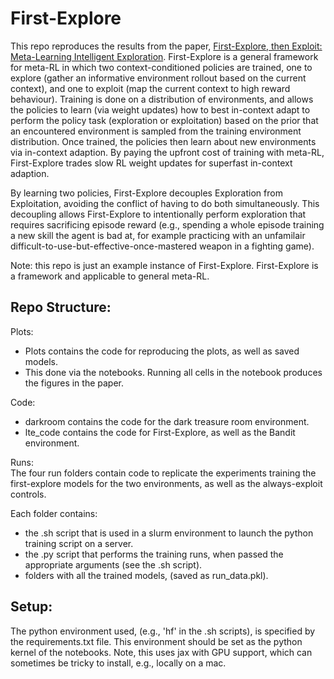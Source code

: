 # First-Explore

This repo reproduces the results from the paper, [First-Explore, then Exploit: Meta-Learning Intelligent Exploration](https://arxiv.org/abs/2307.02276). First-Explore is a general framework for meta-RL in which two context-conditioned policies are trained, one to explore (gather an informative environment rollout based on the current context), and one to exploit (map the current context to high reward behaviour). Training is done on a distribution of environments, and allows the policies to learn (via weight updates) how to best in-context adapt to perform the policy task (exploration or exploitation) based on the prior that an encountered environment is sampled from the training environment distribution. Once trained, the policies then learn about new environments via in-context adaption. By paying the upfront cost of training with meta-RL, First-Explore trades slow RL weight updates for superfast in-context adaption.

By learning two policies, First-Explore decouples Exploration from Exploitation, avoiding the conflict of having to do both simultaneously. This decoupling allows First-Explore to intentionally perform exploration that requires sacrificing episode reward (e.g., spending a whole episode training a new skill the agent is bad at, for example practicing with an unfamilair difficult-to-use-but-effective-once-mastered weapon in a fighting game).

Note: this repo is just an example instance of First-Explore. First-Explore is a framework and applicable to general meta-RL. 

## Repo Structure:
Plots:
- Plots contains the code for reproducing the plots, as well as saved models.
- This done via the notebooks. Running all cells in the notebook produces the figures in the paper.

Code:
- darkroom contains the code for the dark treasure room environment.
- lte_code contains the code for First-Explore, as well as the Bandit environment.

Runs: <br>
The four run folders contain code to replicate the experiments training the first-explore models for the two environments, as well as the always-exploit controls.

Each folder contains: <br>
- the .sh script that is used in a slurm environment to launch the python training script on a server.
- the .py script that performs the training runs, when passed the appropriate arguments (see the .sh script).
- folders with all the trained models, (saved as run_data.pkl).

## Setup:
The python environment used, (e.g., 'hf' in the .sh scripts), is specified by the requirements.txt file. This environment should be set as the python kernel of the notebooks. Note, this uses jax with GPU support, which can sometimes be tricky to install, e.g., locally on a mac.
